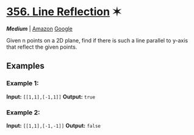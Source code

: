 # [356. Line Reflection](https://leetcode.com/problems/line-reflection/) ✶

***Medium***
| [Amazon](https://leetcode.com/company/amazon) [Google](https://leetcode.com/company/google/)

Given n points on a 2D plane, find if there is such a line parallel to y-axis that reflect the given points.

## Examples
### **Example 1:**

**Input:** `[[1,1],[-1,1]]`
**Output:** `true`

### **Example 2:**

**Input:** `[[1,1],[-1,-1]]`
**Output:** `false`
